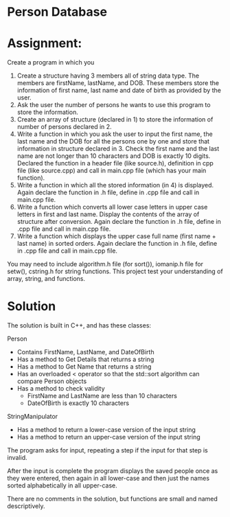 # Person Database

# Assignment:

Create a program in which you 
 1. Create a structure having 3 members all of string data type. The members are firstName, lastName, and DOB. These members store the information of first name, last name and date of birth as provided by the user.
 2. Ask the user the number of persons he wants to use this program to store the information.
 3. Create an array of structure (declared in 1) to store the information of number of persons declared in 2.
 4. Write a function in which you ask the user to input the first name, the last name and the DOB for all the persons one by one and store that information in structure declared in 3. Check the first name and the last name are not longer than 10 characters and DOB is exactly 10 digits. Declared the function in a header file (like source.h), definition in  cpp file (like source.cpp) and call in main.cpp file (which has your main function).
 5. Write a function in which all the stored information (in 4) is displayed. Again declare the function in .h file, define in .cpp file and call in main.cpp file.
 6. Write a function which converts all lower case letters in upper case letters in first and last name. Display the contents of the array of structure after conversion. Again declare the function in .h file, define in .cpp file and call in main.cpp file.
 7. Write a function which displays the upper case full name (first name + last name) in sorted orders. Again declare the function in .h file, define in .cpp file and call in main.cpp file. 

You may need to include algorithm.h file (for sort()), iomanip.h file for setw(), cstring.h for string functions. This project test your understanding of array, string, and functions.

# Solution

The solution is built in C++, and has these classes:

Person
* Contains FirstName, LastName, and DateOfBirth
* Has a method to Get Details that returns a string
* Has a method to Get Name that returns a string
* Has an overloaded < operator so that the std::sort algorithm can compare Person objects
* Has a method to check validity
  * FirstName and LastName are less than 10 characters
  * DateOfBirth is exactly 10 characters

StringManipulator
* Has a method to return a lower-case version of the input string
* Has a method to return an upper-case version of the input string
  
The program asks for input, repeating a step if the input for that step is invalid.

After the input is complete the program displays the saved people once as they were entered, then again in all lower-case and then just the names sorted alphabetically in all upper-case.

There are no comments in the solution, but functions are small and named descriptively.
